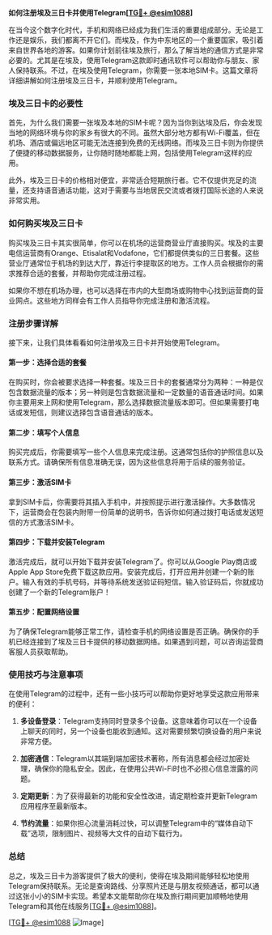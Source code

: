 **如何注册埃及三日卡并使用Telegram[[TG💪+ @esim1088](https://t.me/s/esim1088)]**

在当今这个数字化时代，手机和网络已经成为我们生活的重要组成部分。无论是工作还是娱乐，我们都离不开它们。而埃及，作为中东地区的一个重要国家，吸引着来自世界各地的游客。如果你计划前往埃及旅行，那么了解当地的通信方式是非常必要的。尤其是在埃及，使用Telegram这款即时通讯软件可以帮助你与朋友、家人保持联系。不过，在埃及使用Telegram，你需要一张本地SIM卡。这篇文章将详细讲解如何注册埃及三日卡，并顺利使用Telegram。

### 埃及三日卡的必要性

首先，为什么我们需要一张埃及本地的SIM卡呢？因为当你到达埃及后，你会发现当地的网络环境与你的家乡有很大的不同。虽然大部分地方都有Wi-Fi覆盖，但在机场、酒店或偏远地区可能无法连接到免费的无线网络。而埃及三日卡则为你提供了便捷的移动数据服务，让你随时随地都能上网，包括使用Telegram这样的应用。

此外，埃及三日卡的价格相对便宜，非常适合短期旅行者。它不仅提供充足的流量，还支持语音通话功能，这对于需要与当地居民交流或者拨打国际长途的人来说非常实用。

### 如何购买埃及三日卡

购买埃及三日卡其实很简单，你可以在机场的运营商营业厅直接购买。埃及的主要电信运营商有Orange、Etisalat和Vodafone，它们都提供类似的三日套餐。这些营业厅通常位于机场的到达大厅，靠近行李提取区的地方。工作人员会根据你的需求推荐合适的套餐，并帮助你完成注册过程。

如果你不想在机场办理，也可以选择在市内的大型商场或购物中心找到运营商的营业网点。这些地方同样会有工作人员指导你完成注册和激活流程。

### 注册步骤详解

接下来，让我们具体看看如何注册埃及三日卡并开始使用Telegram。

#### 第一步：选择合适的套餐

在购买时，你会被要求选择一种套餐。埃及三日卡的套餐通常分为两种：一种是仅包含数据流量的版本；另一种则是包含数据流量和一定数量的语音通话时间。如果你主要用来上网和使用Telegram，那么选择数据流量版本即可。但如果需要打电话或发短信，则建议选择包含语音通话的版本。

#### 第二步：填写个人信息

购买完成后，你需要填写一些个人信息来完成注册。这通常包括你的护照信息以及联系方式。请确保所有信息准确无误，因为这些信息将用于后续的服务验证。

#### 第三步：激活SIM卡

拿到SIM卡后，你需要将其插入手机中，并按照提示进行激活操作。大多数情况下，运营商会在包装内附带一份简单的说明书，告诉你如何通过拨打电话或发送短信的方式激活SIM卡。

#### 第四步：下载并安装Telegram

激活完成后，就可以开始下载并安装Telegram了。你可以从Google Play商店或Apple App Store免费下载这款应用。安装完成后，打开应用并创建一个新的账户。输入有效的手机号码，并等待系统发送验证码短信。输入验证码后，你就成功创建了一个新的Telegram账户！

#### 第五步：配置网络设置

为了确保Telegram能够正常工作，请检查手机的网络设置是否正确。确保你的手机已经连接到了埃及三日卡提供的移动数据网络。如果遇到问题，可以咨询运营商客服人员获取帮助。

### 使用技巧与注意事项

在使用Telegram的过程中，还有一些小技巧可以帮助你更好地享受这款应用带来的便利：

1. **多设备登录**：Telegram支持同时登录多个设备。这意味着你可以在一个设备上聊天的同时，另一个设备也能收到通知。这对需要频繁切换设备的用户来说非常方便。
   
2. **加密通信**：Telegram以其端到端加密技术著称，所有消息都会经过加密处理，确保你的隐私安全。因此，在使用公共Wi-Fi时也不必担心信息泄露的问题。

3. **定期更新**：为了获得最新的功能和安全性改进，请定期检查并更新Telegram应用程序至最新版本。

4. **节约流量**：如果你担心流量消耗过快，可以调整Telegram中的“媒体自动下载”选项，限制图片、视频等大文件的自动下载行为。

### 总结

总之，埃及三日卡为游客提供了极大的便利，使得在埃及期间能够轻松地使用Telegram保持联系。无论是查询路线、分享照片还是与朋友视频通话，都可以通过这张小小的SIM卡实现。希望本文能帮助你在埃及旅行期间更加顺畅地使用Telegram和其他在线服务[[TG💪+ @esim1088](https://t.me/s/esim1088)]。

[[TG💪+ @esim1088](https://t.me/s/esim1088) ![Image](https://i.postimg.cc/4NQfJmqS/Snipaste-2025-05-13-00-14-12.png)]